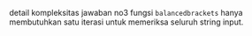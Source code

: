 detail kompleksitas jawaban no3
fungsi `balancedbrackets` hanya membutuhkan satu iterasi untuk memeriksa seluruh string input.
